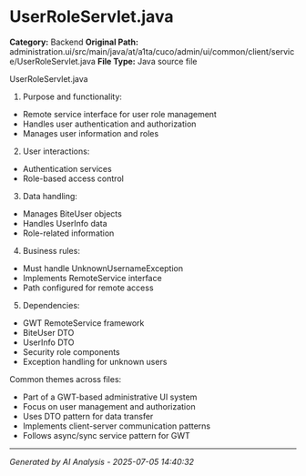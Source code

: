 # UserRoleServlet.java

**Category:** Backend
**Original Path:** administration.ui/src/main/java/at/a1ta/cuco/admin/ui/common/client/service/UserRoleServlet.java
**File Type:** Java source file

UserRoleServlet.java
1. Purpose and functionality:
- Remote service interface for user role management
- Handles user authentication and authorization
- Manages user information and roles

2. User interactions:
- Authentication services
- Role-based access control

3. Data handling:
- Manages BiteUser objects
- Handles UserInfo data
- Role-related information

4. Business rules:
- Must handle UnknownUsernameException
- Implements RemoteService interface
- Path configured for remote access

5. Dependencies:
- GWT RemoteService framework
- BiteUser DTO
- UserInfo DTO
- Security role components
- Exception handling for unknown users

Common themes across files:
- Part of a GWT-based administrative UI system
- Focus on user management and authorization
- Uses DTO pattern for data transfer
- Implements client-server communication patterns
- Follows async/sync service pattern for GWT

---
*Generated by AI Analysis - 2025-07-05 14:40:32*
